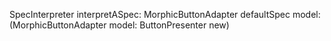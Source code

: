 SpecInterpreter
	interpretASpec: MorphicButtonAdapter  defaultSpec
	model: (MorphicButtonAdapter model: ButtonPresenter new)
